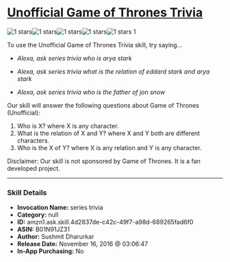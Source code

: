 # [Unofficial Game of Thrones Trivia](http://alexa.amazon.com/#skills/amzn1.ask.skill.4d2837de-c42c-49f7-a98d-689265fad6f0)
![1 stars](../../images/ic_star_black_18dp_1x.png)![1 stars](../../images/ic_star_border_black_18dp_1x.png)![1 stars](../../images/ic_star_border_black_18dp_1x.png)![1 stars](../../images/ic_star_border_black_18dp_1x.png)![1 stars](../../images/ic_star_border_black_18dp_1x.png) 1

To use the Unofficial Game of Thrones Trivia skill, try saying...

* *Alexa, ask series trivia who is arya stark*

* *Alexa, ask series trivia what is the relation of eddard stark and arya stark*

* *Alexa, ask series trivia who is the father of jon snow*

Our skill will answer the following questions about Game of Thrones (Unofficial):
1. Who is X? where X is any character.
2. What is the relation of X and Y? where X and Y both are different characters.
3. Who is the X of Y? where X is any relation and Y is any character.

Disclaimer:
Our skill is not sponsored by Game of Thrones. It is a fan developed project.

***

### Skill Details

* **Invocation Name:** series trivia
* **Category:** null
* **ID:** amzn1.ask.skill.4d2837de-c42c-49f7-a98d-689265fad6f0
* **ASIN:** B01N91JZ31
* **Author:** Sushmit Dharurkar
* **Release Date:** November 16, 2016 @ 03:06:47
* **In-App Purchasing:** No
